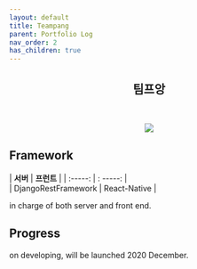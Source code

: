 ```yaml
---
layout: default
title: Teampang
parent: Portfolio Log
nav_order: 2
has_children: true
---
```


<h2 align="center">팀프앙</h2>
<br/>
<p align="center"> <img src ="https://user-images.githubusercontent.com/37579661/91409009-bf86e200-e87f-11ea-9be5-75635b4f7b2a.png">
 </p>

## Framework 
| **서버** | **프런트** |
| :-----: | : -----: |  
| DjangoRestFramework | React-Native |  

in charge of both server and front end.   

## Progress  
on developing, will be launched 2020 December.  


